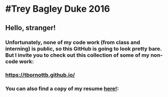 #Trey Bagley
Duke 2016
===================

## Hello, stranger!

### Unfortunately, none of my code work (from class and interning) is public, so this GitHub is going to look pretty bare. But I invite you to check out this collection of some of my non-code work:

### https://tbornottb.github.io/

### You can also find a copy of my resume [here!](https://github.com/tbornottb/tbornottb.github.io/blob/master/Trey2014Resume.pdf?raw=true):
